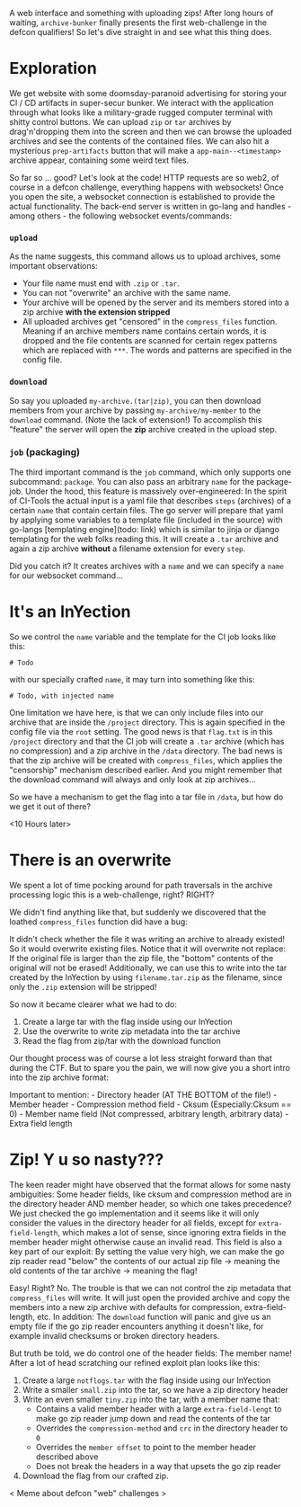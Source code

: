 
A web interface and something with uploading zips! 
After long hours of waiting, `archive-bunker` finally presents the first web-challenge in the defcon qualifiers! So let's dive straight in and see what this thing does.


# Exploration

We get website with some doomsday-paranoid advertising for storing your CI / CD artifacts in super-secur bunker. 
We interact with the application through what looks like a military-grade rugged computer terminal with shitty control buttons.
We can upload `zip` or `tar` archives by drag'n'dropping them into the screen and then we can browse the uploaded archives and see the contents of the contained files.
We can also hit a mysterious `prep-artifacts` button that will make a `app-main--<timestamp>` archive appear, containing some weird text files.

So far so ... good? Let's look at the code! HTTP requests are so web2, of course in a defcon challenge, everything happens with websockets!
Once you open the site, a websocket connection is established to provide the actual functionality. 
The back-end server is written in go-lang and handles - among others - the following websocket events/commands:

### `upload` 
As the name suggests, this command allows us to upload archives, some important observations:
- Your file name must end with `.zip` or `.tar`.
- You can not "overwrite" an archive with the same name.
- Your archive will be opened by the server and its members stored into a zip archive **with the extension stripped** 
- All uploaded archives get "censored" in the `compress_files` function. 
Meaning if an archive members name contains certain words, it is dropped and the file contents are scanned for certain regex patterns which are replaced with `***`. The words and patterns are specified in the config file.

### `download` 
So say you uploaded `my-archive.(tar|zip)`, you can then download members from your archive by passing `my-archive/my-member` to the `download` command. (Note the lack of extension!) 
To accomplish this "feature" the server will open the **zip** archive created in the upload step. 


### `job` (packaging) 
The third important command is the `job` command, which only supports one subcommand: `package`. 
You can also pass an arbitrary `name` for the package-job.
Under the hood, this feature is massively over-engineered:
In the spirit of CI-Tools the actual input is a yaml file that describes `steps` (archives) of a certain `name` that contain certain files.
The go server will prepare that yaml by applying some variables to a template file (included in the source) with go-langs [templating engine](todo: link) which is similar to jinja or django templating for the web folks reading this.
It will create a `.tar` archive and again a zip archive **without** a filename extension for every `step`.

Did you catch it? It creates archives with a `name` and we can specify a `name` for our websocket command...

# It's an InYection
So we control the `name` variable and the template for the CI job looks like this:
```
# Todo 
```
with our specially crafted `name`, it may turn into something like this:
```
# Todo, with injected name
```
One limitation we have here, is that we can only include files into our archive that are inside the `/project` directory. This is again specified in the config file via the `root` setting. 
The good news is that `flag.txt` is in this `/project` directory and that the CI job will create a `.tar` archive (which has no compression) and a zip archive in the `/data` directory.
The bad news is that the zip archive will be created with `compress_files`, which applies the "censorship" mechanism described earlier. 
And you might remember that the download command will always and only look at zip archives...

So we have a mechanism to get the flag into a tar file in `/data`, but how do we get it out of there?

<10 Hours later>

# There is an overwrite

We spent a lot of time pocking around for path traversals in the archive processing logic this is a web-challenge, right? RIGHT?

We didn't find anything like that, but suddenly we discovered that the loathed `compress_files` function did have a bug: 

It didn't check whether the file it was writing an archive to already existed! So it would overwrite existing files. 
Notice that it will overwrite not replace: If the original file is larger than the zip file, the "bottom" contents of 
the original will not be erased! Additionally, we can use this to write into the tar created by the InYection by using 
`filename.tar.zip` as the filename, since only the `.zip` extension will be stripped!

So now it became clearer what we had to do: 
1. Create a large tar with the flag inside using our InYection
2. Use the overwrite to write zip metadata into the tar archive
3. Read the flag from zip/tar with the download function

Our thought process was of course a lot less straight forward than that during the CTF. But to spare you the pain, we 
will now give you a short intro into the zip archive format:

<TODO>
Important to mention:
- Directory header (AT THE BOTTOM of the file!)
- Member header
- Compression method field
- Cksum (Especially:Cksum == 0)
- Member name field (Not compressed, arbitrary length, arbitrary data)
- Extra field length
</TODO>

# Zip! Y u so nasty??? 
The keen reader might have observed that the format allows for some nasty ambiguities: Some header fields, like 
cksum and compression method are in the directory header AND member header, so which one takes precedence? 
We just checked the go implementation and it seems like it will only consider the values in the directory header for 
all fields, except for `extra-field-length`, which makes a lot of sense, since ignoring extra fields in the member 
header might otherwise cause an invalid read. This field is also a key part of our exploit: By setting the value very 
high, we can make the go zip reader read "below" the contents of our actual zip file -> meaning the old contents of the 
tar archive -> meaning the flag!

Easy! Right? No. The trouble is that we can not control the zip metadata that `compress_files` will write. It will just 
open the provided archive and copy the members into a new zip archive with defaults for compression, 
extra-field-length, etc. In addition: The `download` function will panic and give us an empty file if the go zip reader 
encounters anything it doesn't like, for example invalid checksums or broken directory headers. 

But truth be told, we do control one of the header fields: The member name! After a lot of head scratching our refined 
exploit plan looks like this:

1. Create a large `notflogs.tar` with the flag inside using our InYection
2. Write a smaller `small.zip` into the tar, so we have a zip directory header
3. Write an even smaller `tiny.zip` into the tar, with a member name that:
   - Contains a valid member header with a large `extra-field-lengt` to make go zip reader jump down and read the 
   contents of the tar  
   - Overrides the `compression-method` and `crc` in the directory header to `0` 
   - Overrides the `member offset` to point to the member header described above
   - Does not break the headers in a way that upsets the go zip reader 
3. Download the flag from our crafted zip.

< Meme about defcon "web" challenges >







